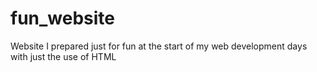 # fun_website

Website I prepared just for fun at the start of my web development days with just the use of HTML
